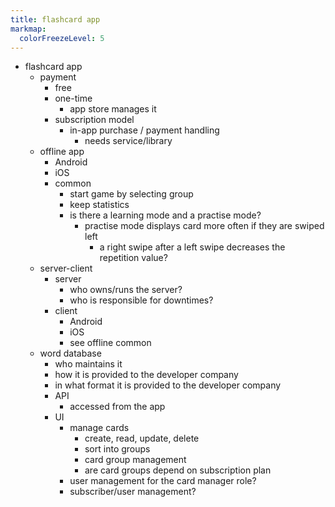 ```yaml
---
title: flashcard app
markmap:
  colorFreezeLevel: 5
---
```


- flashcard app
    - payment
        - free
        - one-time
            - app store manages it
        - subscription model
            - in-app purchase / payment handling
                - needs service/library
    - offline app
        - Android
        - iOS
        - common
            - start game by selecting group
            - keep statistics
            - is there a learning mode and a practise mode?
                - practise mode displays card more often if they are swiped left
                    - a right swipe after a left swipe decreases the repetition value?
    - server-client
        - server
            - who owns/runs the server?
            - who is responsible for downtimes?
        - client
            - Android
            - iOS
            - see offline common
    - word database
        - who maintains it
        - how it is provided to the developer company
        - in what format it is provided to the developer company
        - API
            - accessed from the app
        - UI
            - manage cards
                - create, read, update, delete
                - sort into groups
                - card group management
                - are card groups depend on subscription plan
            - user management for the card manager role?
            - subscriber/user management?
